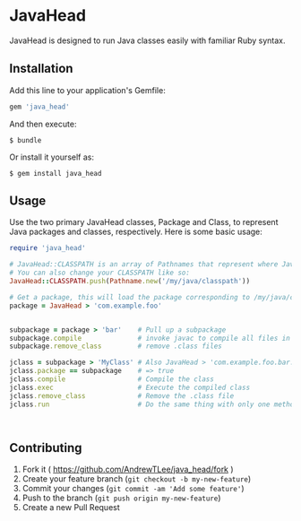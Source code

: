 # JavaHead

JavaHead is designed to run Java classes easily with familiar Ruby syntax. 

## Installation

Add this line to your application's Gemfile:

```ruby
gem 'java_head'
```

And then execute:

    $ bundle

Or install it yourself as:

    $ gem install java_head

## Usage

Use the two primary JavaHead classes, Package and Class, to represent Java packages and classes, respectively. Here is some basic usage:

```ruby
require 'java_head'

# JavaHead::CLASSPATH is an array of Pathnames that represent where JavaHead will search for your classes. Its initial value is created based on the CLASSPATH environment variable
# You can also change your CLASSPATH like so:
JavaHead::CLASSPATH.push(Pathname.new('/my/java/classpath'))

# Get a package, this will load the package corresponding to /my/java/classpath/com/example/foo
package = JavaHead > 'com.example.foo'


subpackage = package > 'bar'    # Pull up a subpackage
subpackage.compile              # invoke javac to compile all files in the ppackage
subpackage.remove_class         # remove .class files

jclass = subpackage > 'MyClass' # Also JavaHead > 'com.example.foo.bar.MyClass' or 'com.example.foo.bar.MyClass'.java
jclass.package == subpackage    # => true
jclass.compile                  # Compile the class
jclass.exec                     # Execute the compiled class
jclass.remove_class             # Remove the .class file
jclass.run                      # Do the same thing with only one method




```

## Contributing

1. Fork it ( https://github.com/AndrewTLee/java_head/fork )
2. Create your feature branch (`git checkout -b my-new-feature`)
3. Commit your changes (`git commit -am 'Add some feature'`)
4. Push to the branch (`git push origin my-new-feature`)
5. Create a new Pull Request
